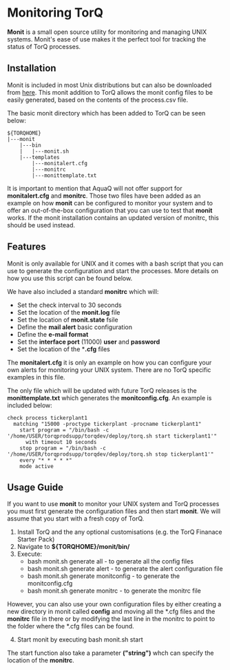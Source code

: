 Monitoring TorQ
===============

**Monit** is a small open source utility for monitoring and managing UNIX systems. Monit's ease of use makes it the perfect tool for tracking the status of TorQ processes. 

Installation
------------
Monit is included in most Unix distributions but can also be downloaded from [here](https://mmonit.com/monit/#download). This monit addition to TorQ allows the monit config files to be easily generated, based on the contents of the process.csv file. 

The basic monit directory which has been added to TorQ can be seen below: 
```
${TORQHOME}
|---monit
    |---bin
    |   |---monit.sh 
    |---templates 
        |---monitalert.cfg
        |---monitrc
        |---monittemplate.txt
```

It is important to mention that AquaQ will not offer support for **monitalert.cfg** and **monitrc**. Those two files have been added as an example on how **monit** can be configured to monitor your system and to offer an out-of-the-box configuration that you can use to test that **monit** works.  If the monit installation contains an updated version of monitrc, this should be used instead. 

Features
--------
Monit is only available for UNIX and it comes with a bash script that you can use to generate the configuration and start the processes. More details on how you use this script can be found below. 

We have also included a standard **monitrc** which will: 
+ Set the check interval to 30 seconds 
+ Set the location of the **monit.log** file 
+ Set the location of **monit.state** fsile 
+ Define the **mail alert** basic configuration 
+ Define the **e-mail format**
+ Set the **interface port** (11000) **user** and **password**
+ Set the location of the ***.cfg** files 

The **monitalert.cfg** it is only an example on how you can configure your own alerts for monitoring your UNIX system. There are no TorQ specific examples in this file. 

The only file which will be updated with future TorQ releases is the **monittemplate.txt** which generates the **monitconfig.cfg**. An example is included below: 

```
check process tickerplant1
  matching "15000 -proctype tickerplant -procname tickerplant1"
    start program = "/bin/bash -c '/home/USER/torqprodsupp/torqdev/deploy/torq.sh start tickerplant1'"
      with timeout 10 seconds
    stop program = "/bin/bash -c '/home/USER/torqprodsupp/torqdev/deploy/torq.sh stop tickerplant1'"
    every "* * * * *"
    mode active
```

Usage Guide
-----------
If you want to use **monit** to monitor your UNIX system and TorQ processes you must first generate the configuration files and then start **monit**. We will assume that you start with a fresh copy of TorQ. 
1. Install TorQ and the any optional customisations (e.g. the TorQ Finanace Starter Pack)
2. Navigate to **${TORQHOME}/monit/bin/**
3. Execute:  
   * bash monit.sh generate all - to generate all the config files 
   * bash monit.sh generate alert - to generate the alert configuration file
   * bash monit.sh generate monitconfig - to generate the monitconfig.cfg 
   * bash monit.sh generate monitrc - to generate the monitrc file 

However, you can also use your own configuration files by either creating a new directory in monit called **config** and moving all the *.cfg files and the **monitrc** file in there or by modifying the last line in the monitrc to point to the folder where the *.cfg files can be found. 

4.  Start monit by executing bash monit.sh start 

The start function also take a parameter **("string")** whch can specify the location of the **monitrc**.

